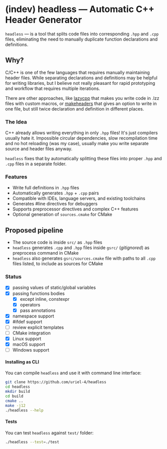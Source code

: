 # (indev) headless — Automatic C++ Header Generator

`headless` — is a tool that splits code files into corresponding `.hpp` and `.cpp` files, eliminating the need to manually duplicate function declarations and definitions.

## Why?
C/C++ is one of the few languages that requires manually maintaining header files. While separating declarations and definitions may be helpful for writing libraries, but I believe not really pleasant for rapid prototyping and workflow that requires multiple iterations.

There are other approaches, like [lazycpp](https://github.com/mjspncr/lzz3) that makes you write code in .lzz files with custom macros, or [makeheaders](https://github.com/bjconlan/makeheaders) that gives an option to write in one file, but still twice declaration and definition in different places.

### The Idea
C++ already allows writing everything in only `.hpp` files! It's just compilers usually hate it. Impossible circular dependencies, slow recompilation time and no hot reloading (was my case), usually make you write separate source and header files anyway.

`headless` fixes that by automatically splitting these files into proper `.hpp` and `.cpp` files in a separate folder.

### Features
- Write full definitions in `.hpp` files
- Automatically generates `.hpp` + `.cpp` pairs
- Compatible with IDEs, language servers, and existing toolchains
- Generates #line directives for debuggers
- Supports preprocessor directives and complex C++ features
- Optional generation of `sources.cmake` for CMake

## Proposed pipeline

- The source code is inside `src/` as `.hpp` files
- `headless` generates `.cpp` and `.hpp` files inside `gsrc/` (_gitignored_) as preprocess command in CMake
- `headless` also generates `gsrc/sources.cmake` file with paths to all `.cpp` files listed, to include as sources for CMake

### Status
- [x] passing values of static/global variables
- [x] passing functions bodies
  - [x] except inline, constexpr
  - [x] operators
  - [x] pass annotations
- [x] namespace support
- [x] #ifdef support
- [ ] review explicit templates
- [ ] CMake integration
- [x] Linux support
- [x] macOS support
- [ ] Windows support

#### Installing as CLI
You can compile `headless` and use it with command line interface:
```bash
git clone https://github.com/uriel-4/headless
cd headless
mkdir build
cd build
cmake ..
make -j12
./headless --help
```

#### Tests

You can test `headless` against `test/` folder:
```bash
./headless --test=./test
```
